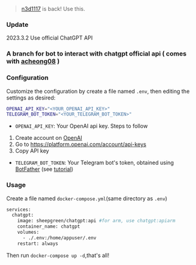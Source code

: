 > [n3d1117](https://github.com/n3d1117/chatgpt-telegram-bot) is back! Use this.
### Update
2023.3.2 Use official ChatGPT API
### A branch for bot to interact with chatgpt official api ( comes with [acheong08](https://github.com/acheong08/ChatGPT) )
### Configuration
Customize the configuration by create a file named `.env`, then editing the settings as desired:
```bash
OPENAI_API_KEY="<YOUR_OPENAI_API_KEY>"
TELEGRAM_BOT_TOKEN="<YOUR_TELEGRAM_BOT_TOKEN>"
```
* `OPENAI_API_KEY`: Your OpenAI api key. Steps to follow
1. Create account on [OpenAI](https://platform.openai.com/)
2. Go to https://platform.openai.com/account/api-keys
3. Copy API key
* `TELEGRAM_BOT_TOKEN`: Your Telegram bot's token, obtained using [BotFather](http://t.me/botfather) (see [tutorial](https://core.telegram.org/bots/tutorial#obtain-your-bot-token))
### Usage
Create a file named `docker-compose.yml`(same directory as `.env`)
```bash
services:
  chatgpt:
    image: sheepgreen/chatgpt:api #for arm, use chatgpt:apiarm
    container_name: chatgpt
    volumes:
      - ./.env:/home/appuser/.env
    restart: always
```
Then run `docker-compose up -d`,that's all!

